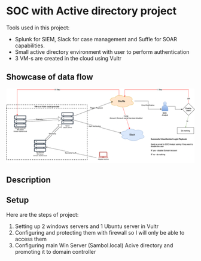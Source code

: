 # SOC with Active directory project

Tools used in this project:
* Splunk for SIEM, Slack for case management and Suffle for SOAR capabilities. 
* Small active directory environment with user to perform authentication
* 3 VM-s are created in the cloud using Vultr

## Showcase of data flow

![SOC-Automation_project_dataflow](https://github.com/SivanS-iT/SOC_projects/blob/main/Images/01-SOC-AD/01-SOC_AD_Dataflow.png?raw=true)


## Description


## Setup

Here are the steps of project:
1. Setting up 2 windows servers and 1 Ubuntu server in Vultr 
2. Configuring and protecting them with firewall so I will only be able to access them
3. Configuring main Win Server (Sambol.local) Acive directory and promoting it to domain controller



